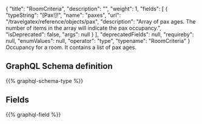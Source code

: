 {
  "title": "RoomCriteria",
  "description": "",
  "weight": 1,
  "fields": [
    {
      "typeString": "[Pax!]!",
      "name": "paxes",
      "url": "/travelgatex/reference/objects/pax",
      "description": "Array of pax ages. The number of items in the array will indicate the pax occupancy.",
      "isDeprecated": false,
      "args": null
    }
  ],
  "deprecatedFields": null,
  "requireby": null,
  "enumValues": null,
  "operator": "type",
  "typename": "RoomCriteria"
}
Occupancy for a room. It contains a list of pax ages.
## GraphQL Schema definition

{{% graphql-schema-type %}}

## Fields

{{% graphql-field %}}
